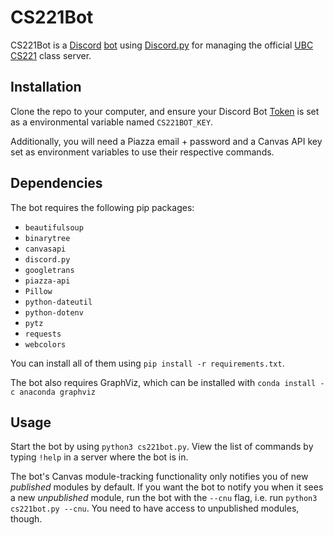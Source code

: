 # CS221Bot

CS221Bot is a [Discord](https://discord.com/) [bot](https://discord.com/developers/docs/intro) using [Discord.py](https://discordpy.readthedocs.io/en/latest/) for managing the official [UBC CS221](https://www.ubc.ca/) class server.

## Installation

Clone the repo to your computer, and ensure your Discord Bot [Token](https://discord.com/developers/docs/intro) is set as a environmental variable named `CS221BOT_KEY`.

Additionally, you will need a Piazza email + password and a Canvas API key set as environment variables to use their respective commands.

## Dependencies

The bot requires the following pip packages:
- `beautifulsoup`
- `binarytree`
- `canvasapi`
- `discord.py`
- `googletrans`
- `piazza-api`
- `Pillow`
- `python-dateutil`
- `python-dotenv`
- `pytz`
- `requests`
- `webcolors`

You can install all of them using `pip install -r requirements.txt`.

The bot also requires GraphViz, which can be installed with `conda install -c anaconda graphviz`

## Usage

Start the bot by using `python3 cs221bot.py`. 
View the list of commands by typing `!help` in a server where the bot is in.

The bot's Canvas module-tracking functionality only notifies you of new *published* modules by default.
If you want the bot to notify you when it sees a new *unpublished* module, run the bot with the
`--cnu` flag, i.e. run `python3 cs221bot.py --cnu`. You need to have access to unpublished modules, though.

